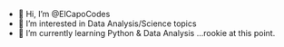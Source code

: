 - 👋 Hi, I’m @ElCapoCodes
- 👀 I’m interested in Data Analysis/Science topics
- 🌱 I’m currently learning Python & Data Analysis
...rookie at this point.

<!---
ElCapoCodes/ElCapoCodes is a ✨ special ✨ repository because its `README.md` (this file) appears on your GitHub profile.
You can click the Preview link to take a look at your changes.
--->

